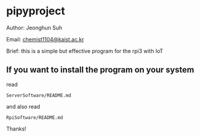 # pipyproject

Author: Jeonghun Suh

Email: chemist1104@kaist.ac.kr

Brief: this is a simple but effective program for the rpi3 with IoT

## If you want to install the program on your system

read 

	ServerSoftware/README.md

and also read 

	RpiSoftware/README.md
	
Thanks!
